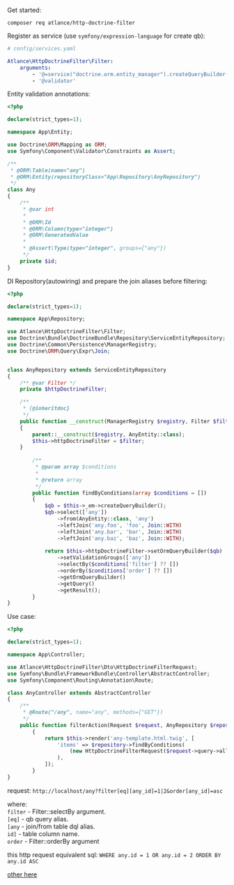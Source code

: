 
Get started:

```
composer req atlance/http-doctrine-filter
```

Register as service (use `symfony/expression-language` for create qb):

```yaml
# config/services.yaml

Atlance\HttpDoctrineFilter\Filter:
    arguments:
        - '@=service("doctrine.orm.entity_manager").createQueryBuilder()'
        - '@validator'

```

Entity validation annotations:

```php
<?php

declare(strict_types=1);

namespace App\Entity;

use Doctrine\ORM\Mapping as ORM;
use Symfony\Component\Validator\Constraints as Assert;

/**
 * @ORM\Table(name="any")
 * @ORM\Entity(repositoryClass="App\Repository\AnyRepository")
 */
class Any
{
    /**
     * @var int
     *
     * @ORM\Id
     * @ORM\Column(type="integer")
     * @ORM\GeneratedValue
     *
     * @Assert\Type(type="integer", groups={"any"})
     */
    private $id;
}
```

DI Repository(autowiring) and prepare the join aliases before filtering:
```php
<?php

declare(strict_types=1);

namespace App\Repository;

use Atlance\HttpDoctrineFilter\Filter;
use Doctrine\Bundle\DoctrineBundle\Repository\ServiceEntityRepository;
use Doctrine\Common\Persistence\ManagerRegistry;
use Doctrine\ORM\Query\Expr\Join;


class AnyRepository extends ServiceEntityRepository
{
    /** @var Filter */
    private $httpDoctrineFilter;

    /**
     * {@inheritdoc}
     */
    public function __construct(ManagerRegistry $registry, Filter $filter)
    {
        parent::__construct($registry, AnyEntity::class);
        $this->httpDoctrineFilter = $filter;
    }
    
        /**
         * @param array $conditions
         *
         * @return array
         */
        public function findByConditions(array $conditions = [])
        {
            $qb = $this->_em->createQueryBuilder();
            $qb->select(['any'])
                ->from(AnyEntity::class, 'any')
                ->leftJoin('any.foo', 'foo', Join::WITH)
                ->leftJoin('any.bar', 'bar', Join::WITH)
                ->leftJoin('any.baz', 'baz', Join::WITH);
            
            return $this->httpDoctrineFilter->setOrmQueryBuilder($qb)
                ->setValidationGroups(['any'])
                ->selectBy($conditions['filter'] ?? [])
                ->orderBy($conditions['order'] ?? [])
                ->getOrmQueryBuilder()
                ->getQuery()
                ->getResult();
        }
}
```

Use case:

```php
<?php

declare(strict_types=1);

namespace App\Controller;

use Atlance\HttpDoctrineFilter\Dto\HttpDoctrineFilterRequest;
use Symfony\Bundle\FrameworkBundle\Controller\AbstractController;
use Symfony\Component\Routing\Annotation\Route;

class AnyController extends AbstractController
{
    /**
     * @Route("/any", name="any", methods={"GET"})
     */
    public function filterAction(Request $request, AnyRepository $repository): Response
        {
            return $this->render('any-template.html.twig', [
                'items' => $repository->findByConditions(
                    (new HttpDoctrineFilterRequest($request->query->all()))->toArray()
                ),
            ]);
        }
}
```

request: `http://localhost/any?filter[eq][any_id]=1|2&order[any_id]=asc`

where: \
`filter` - Filter::selectBy argument. \
`[eq]` - qb query alias. \
`[any` - join/from table dql alias. \
`id]` - table column name. \
`order` - Filter::orderBy argument    

this http request equivalent sql: `WHERE any.id = 1 OR any.id = 2 ORDER BY any.id ASC`

[other here](./../tests/Acceptance/FilterTest.php)